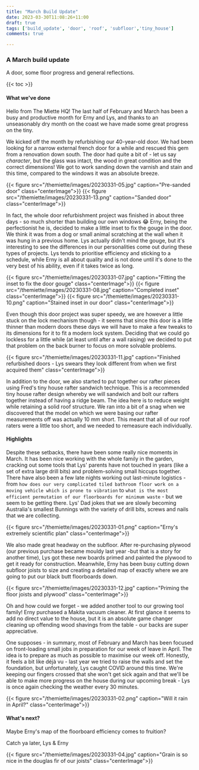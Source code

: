```yaml
---
title: "March Build Update"
date: 2023-03-30T11:08:26+11:00
draft: true
tags: ['build_update', 'door', 'roof', 'subfloor','tiny_house']
comments: true

---
```

### A March build update
A door, some floor progress and general reflections.

{{< toc >}}

#### What we've done
Hello from The Miette HQ! The last half of February and March has been a busy and productive month for Erny and Lys, and thanks to an unseasonably dry month on the coast we have made some great progress on the tiny.

We kicked off the month by refurbishing our 40-year-old door. We had been looking for a narrow external french door for a while and rescued this gem from a renovation down south. The door had quite a bit of - let us say *character*, but the glass was intact, the wood in great condition and the correct dimensions! We got to work sanding down the varnish and stain and this time, compared to the windows it was an absolute breeze. 

{{< figure src="/themiette/images/20230331-05.jpg" caption="Pre-sanded door" class="centerImage">}}
{{< figure src="/themiette/images/20230331-13.png" caption="Sanded door" class="centerImage">}}


In fact, the whole door refurbishment project was finished in about three days - so much shorter than building our own windows 😂 Erny, being the perfectionist he is, decided to make a little inset to fix the gouge in the door. We think it was from a dog or small animal scratching at the wall when it was hung in a previous home. Lys actually didn't mind the gouge, but it's interesting to see the differences in our personalities come out during these types of projects. Lys tends to prioritise efficiency and sticking to a schedule, while Erny is all about quality and is not done until it's done to the very best of his ability, even if it takes twice as long. 

{{< figure src="/themiette/images/20230331-07.jpg" caption="Fitting the inset to fix the door gouge" class="centerImage">}}
{{< figure src="/themiette/images/20230331-08.jpg" caption="Completed inset" class="centerImage">}}
{{< figure src="/themiette/images/20230331-10.png" caption="Stained inset in our door" class="centerImage">}}


Even though this door project was super speedy, we are however a little stuck on the lock mechanism though - it seems that since this door is a little thinner than modern doors these days we will have to make a few tweaks to its dimensions for it to fit a modern lock system. Deciding that we could go lockless for a little while (at least until after a wall raising) we decided to put that problem on the back burner to focus on more solvable problems.  

{{< figure src="/themiette/images/20230331-11.jpg" caption="Finished refurbished doors - Lys swears they look different from when we first acquired them" class="centerImage">}}


In addition to the door, we also started to put together our rafter pieces using Fred's tiny house rafter sandwich technique. This is a recommended tiny house rafter design whereby we will sandwich and bolt our rafters together instead of having a ridge beam. The idea here is to reduce weight while retaining  a solid roof structure. We ran into a bit of a snag when we discovered that the model on which we were basing our rafter measurements off was actually 10 mm short. This meant that all of our roof raters were a little too short, and we needed to remeasure each individually. 

#### Highlights
Despite these setbacks, there have been some really nice moments in March. It has been nice working with the whole family in the garden, cracking out some tools that Lys' parents have not touched in years (like a set of extra large drill bits) and problem-solving small hiccups together. There have also been a few late nights working out last-minute logistics - from `how does our very complicated tiled bathroom floor work on a moving vehicle which is prone to vibration` to `what is the most efficient permutation of our floorboards for minimum waste` - but we seem to be getting there. Lys' Dad jokes that we are slowly becoming Australia's smallest Bunnings with the variety of drill bits, screws and nails that we are collecting. 

{{< figure src="/themiette/images/20230331-01.png" caption="Erny's extremely scientific plan" class="centerImage">}}

We also made great headway on the subfloor. After re-purchasing plywood (our previous purchase became mouldy last year -but that is a story for another time), Lys got these new boards primed and painted the plywood to get it ready for construction. Meanwhile, Erny has been busy cutting down subfloor joists to size and creating a detailed map of exactly where we are going to put our black butt floorboards down. 

{{< figure src="/themiette/images/20230331-12.jpg" caption="Priming the floor joists and plywood" class="centerImage">}}


Oh and how could we forget - we added another tool to our growing tool family! Erny purchased a Makita vacuum cleaner. At first glance it seems to add no direct value to the house, but it is an absolute game changer cleaning up offending wood shavings from the table - our backs are super appreciative. 

One supposes - in summary, most of February and March has been focused on front-loading small jobs in preparation for our week of leave in April. The idea is to prepare as much as possible to maximise our week off. Honestly, it feels a bit like déjà vu - last year we tried to raise the walls and set the foundation, but unfortunately, Lys caught COVID around this time. We're keeping our fingers crossed that she won't get sick again and that we'll be able to make more progress on the house during our upcoming break - Lys is once again checking the weather every 30 minutes.

{{< figure src="/themiette/images/20230331-02.png" caption="Will it rain in April?" class="centerImage">}}


#### What's next?
Maybe Erny's map of the floorboard efficiency comes to fruition? 

Catch ya later,
Lys & Erny

{{< figure src="/themiette/images/20230331-04.jpg" caption="Grain is so nice in the douglas fir of our joists" class="centerImage">}}




